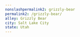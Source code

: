 ```yaml
---
﻿nonslashpermalink2: grizzly-bear
permalink2: /grizzly-bear/
alley: Grizzly Bear
city: Salt Lake City
state: Utah
---
```

